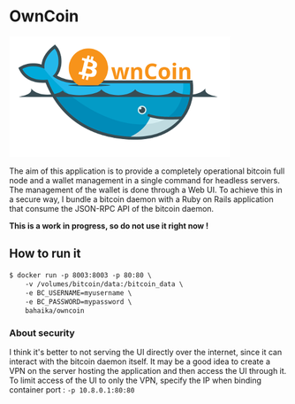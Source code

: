 # OwnCoin

![logo](https://raw.githubusercontent.com/HipsterWhale/ownCoin/master/app/assets/images/owncoin_little.png)

The aim of this application is to provide a completely operational bitcoin full node and a wallet management in a single command for headless servers. The management of the wallet is done through a Web UI.
To achieve this in a secure way, I bundle a bitcoin daemon with a Ruby on Rails application that consume the JSON-RPC API of the bitcoin daemon.

**This is a work in progress, so do not use it right now !**

## How to run it

```
$ docker run -p 8003:8003 -p 80:80 \
    -v /volumes/bitcoin/data:/bitcoin_data \
    -e BC_USERNAME=myusername \
    -e BC_PASSWORD=mypassword \
    bahaika/owncoin
```

### About security

I think it's better to not serving the UI directly over the internet, since it can interact with the bitcoin daemon itself. It may be a good idea to create a VPN on the server hosting the application and then access the UI through it. To limit access of the UI to only the VPN, specify the IP when binding container port : `-p 10.8.0.1:80:80`
